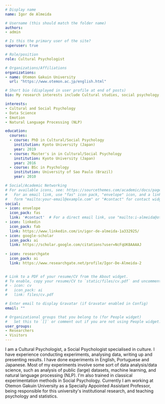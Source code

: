 ```yaml
---
# Display name
name: Igor de Almeida

# Username (this should match the folder name)
authors:
- admin

# Is this the primary user of the site?
superuser: true

# Role/position
role: Cultural Psychologist

# Organizations/Affiliations
organizations:
- name: Otemon Gakuin University
  url: "https://www.otemon.ac.jp/english.html"

# Short bio (displayed in user profile at end of posts)
bio: My research interests include Cultural studies, social psychology, and data science.

interests:
- Cultural and Social Psychology
- Data Science
- Emotion
- Natural Language Processing (NLP)

education:
  courses:
  - course: PhD in Cultural/Social Psychology
    institution: Kyoto University (Japan)
    year: 2019
  - course: Master's in in Cultural/Social Psychology
    institution: Kyoto University (Japan)
    year: 2016
  - course: BSc in Psychology
    institution: University of Sao Paulo (Brazil) 
    year: 2010

# Social/Academic Networking
# For available icons, see: https://sourcethemes.com/academic/docs/page-builder/#icons
#   For an email link, use "fas" icon pack, "envelope" icon, and a link in the
#   form "mailto:your-email@example.com" or "#contact" for contact widget.
social:
- icon: envelope
  icon_pack: fas
  link: '#contact'  # For a direct email link, use "mailto:i-almeida@otemon.ac.jp".
- icon: linkedin
  icon_pack: fab
  link: https://www.linkedin.com/in/igor-de-almeida-1a332925/
- icon: google-scholar
  icon_pack: ai
  link: https://scholar.google.com/citations?user=NcFqUK8AAAAJ
  
- icon: researchgate
  icon_pack: ai
  link: https://www.researchgate.net/profile/Igor-De-Almeida-2
  

# Link to a PDF of your resume/CV from the About widget.
# To enable, copy your resume/CV to `static/files/cv.pdf` and uncomment the lines below.
# - icon: cv
#   icon_pack: ai
#   link: files/cv.pdf

# Enter email to display Gravatar (if Gravatar enabled in Config)
email: ""

# Organizational groups that you belong to (for People widget)
#   Set this to `[]` or comment out if you are not using People widget.
user_groups:
- Researchers
- Visitors
---
```


I am a Cultural Psychologist, a Social Psychologist specialised in culture. I have experience conducting experiments, analysing data, writing up and presenting results. I have done experiments in English, Portuguese and Japanese.
Most of my experiments involve some sort of data analysis/data science, such as analysis of public (large) datasets, machine learning, and natural language processing (NLP). I'm also trained in classical experimentation methods in Social Psychology. 
Currently I am working at Otemon Gakuin University as a Specially Appointed Assistant Professor, being responsible for this university's institutional research, and teaching psychology and statistics.
